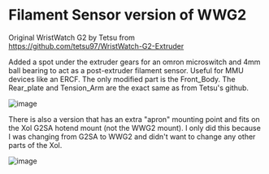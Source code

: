# Filament Sensor version of WWG2

Original WristWatch G2 by Tetsu from https://github.com/tetsu97/WristWatch-G2-Extruder 

Added a spot under the extruder gears for an omron microswitch and 4mm ball bearing to act as a post-extruder filament sensor. 
Useful for MMU devices like an ERCF.
The only modified part is the Front_Body. The Rear_plate and Tension_Arm are the exact same as from Tetsu's github.

![image](https://github.com/Esoterical/PrinterMods/assets/124253477/cac53a45-8281-41b1-82ad-b014a716cc98)

There is also a version that has an extra "apron" mounting point and fits on the Xol G2SA hotend mount (not the WWG2 mount). I only did this because I was changing from G2SA to WWG2 and didn't want to change any other parts of the Xol.

![image](https://github.com/Esoterical/PrinterMods/assets/124253477/0a522695-258b-4d53-a7c8-d374dda53685)

